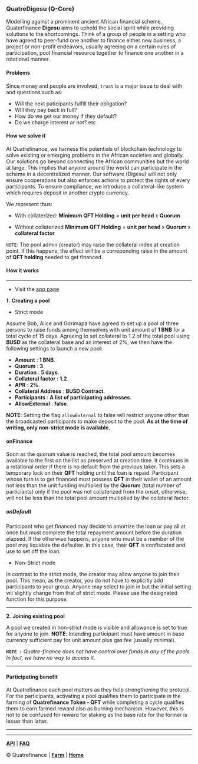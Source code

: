 ### QuatreDigesu (Q-Core)

Modelling against a prominent ancient African financial scheme, Quaterfinance **Digesu** aims to uphold the social spirit while providing solutions to the shortcomings. Think of a group of people in a setting who have agreed to peer-fund one another to finance either new business, a project or non-profit endeavors, usually agreeing on a certain rules of participation, pool financial resource together to finance one another in a rotational manner. 

#### Problems
Since money and people are involved, `trust` is a major issue to deal with and questions such as:

- Will the next paticipants fulfill their obligation?
- WIll they pay back in full?
- How do we get our money if they default?
- Do we charge interest or not? etc

#### How we solve it
At Quatrefinance, we harness the potentials of blockchain technology to solve existing or emerging problems in the African societies and globally. Our solutions go beyond connecting the African communities but the world at large. This implies that anyone around the world can participate in the scheme in a decentralized manner. Our software (Digesu) will not only ensure cooperations but also enforces actions to protect the rights of every participants.
To ensure compliance, we introduce a collateral-like system which requires deposit in another crypto currency. 

We represent thus:
- With collaterized:
  **Minimum QFT Holding** = **unit per head** x **Quorum**

- Without collaterized
  **Minimum QFT Holding** = **unit per head** x **Quorum** x **collateral factor**

`NOTE`: The pool admin (creator) may raise the collateral index at creation point. If this happens, the effect will be a correponding raise in the amount of **QFT holding** needed to get financed.



#### How it works
--------------
- Visit the [app page](https://app.quatre.finance)

**1.** **Creating a pool**

  - Strict mode

Assume Bob, Alice and Gorimapa have agreed to set up a pool of three persons to raise funds among themselves with unit amount of **1 BNB** for a total cycle of 15 days. Agreeing to set collateral to 1.2 of the total pool using **BUSD** as the collateral base and an interest of 2%, we then have the following settings to launch a new pool:

  - **Amount** : **1 BNB**.
  - **Quorum** : **3**.
  - **Duration** : **5 days**.
  - **Collateral factor** : **1.2**. 
  - **APR** : **2%**.
  - **Collateral Address** : **BUSD Contract**.
  - **Participants** : **A list of participating addresses**.
  - **AllowExternal** : **false**.

**NOTE**: Setting the flag `allowExternal` to false will restrict anyone other than the broadcasted participants to make deposit to the pool. **As at the time of writing, only non-strict mode is available.**

#### onFinance

Soon as the quorum value is reached, the total pool amount becomes available to the first on the list as preserved at creation time. It continues in a rotational order if there is no default from the previous taker. This sets a temporary lock on their **QFT** holding until the loan is repaid. Participant whose turn is to get financed must possess **QFT** in their wallet of an amount not less than the unit funding multiplied by the **Quorum** (total number of particiants) only if the pool was not collaterized from the onset, otherwise, will not be less than the total pool amount multiplied by the collateral factor.

##### onDefault

Participant who get financed may decide to amortize the loan or pay all at once but must complete the total repayment amount before the duration elapsed. If the otherwise happens, anyone who must be a member of the pool may liquidate the defaulter. In this case, their **QFT** is confiscated and use to set off the loan. 


  - Non-Strict mode

In contrast to the strict mode, the creator may allow anyone to join their pool. This mean, as the creator, you do not have to explicitly add participants to your group. Anyone may select to join in but the initial setting wil slightly change from that of strict mode. Please use the designated function for this purpose. 

-----------------

**2.** **Joining existing pool**

A pool we created in non-strict mode is visible and allowance is set to true for anyone to join.
**NOTE**: Intending participant must have amount in base currency sufficient pay for unit amount plus gas fee (usually minimal).  



**`NOTE :`** _Quatre-finance does not have control over funds in any of the pools. In fact, we have no way to access it_.

---------------------------


#### Participating benefit

At Quatrefinance each pool matters as they help strengthening the protocol. For the participants, activating a pool qualifies them to participate in the farming of **Quatrefinance Token - QFT** while completing a cycle qualifies them to earn farmed reward also as burning mechanism. However, this is not to be confused for reward for staking as the base rate for the former is lesser than latter.

<!-- Benefits come in the following ways: 

- _Interest on lending and borrowing_
- _Benefits of utilizing the pool to generate more profits_
- _Reward for participating in the protocol_
- _Staking benefit_ -->

--------------------------
<!-- 
#### The goal
The target is to enable anyone across the globe to access 

 a moderate short-term loan by providing a quota with promise to return (without default) the full amount together with accrued interest, and direct it to any profit-yielding endeavor (s) of their choice or access credits using existing portfolio as collateral. We cannot also rule out the reward aspect where participants are rewarded for staking as well as participating in the protocol.  -->

-----------------------

**[API](https://github.com/Quatre-Finance/Q-paper/blob/main/q_core/API.md)** | **[FAQ](https://github.com/Quatre-Finance/Q-paper/blob/main/q_core/faq.md)**

:copyright: Quatrefinance | **[Farm](https://github.com/Quatre-Finance/Q-paper/tree/main/q_farm)** | **[Home](https://github.com/Quatre-Finance/Q-paper#concept-overview)**

